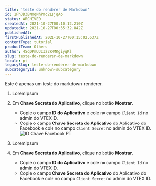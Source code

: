 ```yaml
---
title: 'teste do renderer de Markdown'
id: 1PhJD3BNXqNhPmc2LsjqAo
status: ARCHIVED
createdAt: 2021-10-27T00:10:12.210Z
updatedAt: 2021-10-27T00:35:32.842Z
publishedAt: 
firstPublishedAt: 2021-10-27T00:15:02.637Z
contentType: tutorial
productTeam: Others
author: 4SqDPmUJIIz2KMMKgiyqKl
slug: teste-do-renderer-de-markdown
locale: pt
legacySlug: teste-do-renderer-de-markdown
subcategoryId: unknown-subcategory
---
```


Este é apenas um teste do markdown-renderer. 

1. LoremIpsum
16. Em __Chave Secreta do Aplicativo__, clique no botão __Mostrar__.
    - Copie o campo __ID do Aplicativo__ e cole no campo `Client Id` no admin do VTEX ID.
    - Copie o campo __Chave Secreta do Aplicativo__ do Aplicativo do Facebook e cole no campo `Client Secret` no admin do VTEX ID.
    ![ID Chave Facebook PT](https://images.ctfassets.net/alneenqid6w5/1kQRsAhb9kEaXHgIzIm4ba/ae15499ad9a86bc2adc92ec7907d30f6/ID_Chave_Facebook_PT.png)

1. LoremIpsum
16. Em __Chave Secreta do Aplicativo__, clique no botão __Mostrar__.
    - Copie o campo __ID do Aplicativo__ e cole no campo `Client Id` no admin do VTEX ID.
    - Copie o campo __Chave Secreta do Aplicativo__ do Aplicativo do Facebook e cole no campo `Client Secret` no admin do VTEX ID.
